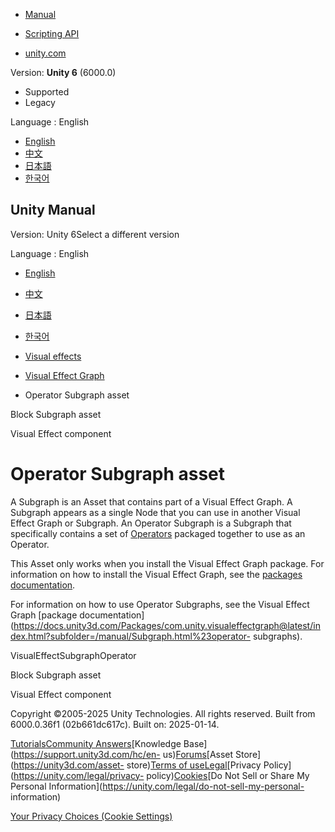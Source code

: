[](https://docs.unity3d.com)

  * [Manual](../Manual/index.html)
  * [Scripting API](../ScriptReference/index.html)

  * [unity.com](https://unity.com/)

Version: **Unity 6** (6000.0)

  * Supported
  * Legacy

Language : English

  * [English](/Manual/class-VisualEffectSubgraphOperator.html)
  * [中文](/cn/current/Manual/class-VisualEffectSubgraphOperator.html)
  * [日本語](/ja/current/Manual/class-VisualEffectSubgraphOperator.html)
  * [한국어](/kr/current/Manual/class-VisualEffectSubgraphOperator.html)

[](https://docs.unity3d.com)

## Unity Manual

Version: Unity 6Select a different version

Language : English

  * [English](/Manual/class-VisualEffectSubgraphOperator.html)
  * [中文](/cn/current/Manual/class-VisualEffectSubgraphOperator.html)
  * [日本語](/ja/current/Manual/class-VisualEffectSubgraphOperator.html)
  * [한국어](/kr/current/Manual/class-VisualEffectSubgraphOperator.html)

  * [Visual effects](visual-effects.html)
  * [Visual Effect Graph](VFXGraph.html)
  * Operator Subgraph asset

[](class-VisualEffectSubgraphBlock.html)

Block Subgraph asset

[](class-VisualEffect.html)

Visual Effect component

# Operator Subgraph asset

A Subgraph is an Asset that contains part of a Visual Effect Graph. A Subgraph
appears as a single Node that you can use in another Visual Effect Graph or
Subgraph. An Operator Subgraph is a Subgraph that specifically contains a set
of
[Operators](https://docs.unity3d.com/Packages/com.unity.visualeffectgraph@latest/index.html?subfolder=/manual/Operators.html)
packaged together to use as an Operator.

This Asset only works when you install the Visual Effect Graph package. For
information on how to install the Visual Effect Graph, see the [packages
documentation](upm-ui-install.html).

For information on how to use Operator Subgraphs, see the Visual Effect Graph
[package
documentation](https://docs.unity3d.com/Packages/com.unity.visualeffectgraph@latest/index.html?subfolder=/manual/Subgraph.html%23operator-
subgraphs).

VisualEffectSubgraphOperator

[](class-VisualEffectSubgraphBlock.html)

Block Subgraph asset

[](class-VisualEffect.html)

Visual Effect component

Copyright ©2005-2025 Unity Technologies. All rights reserved. Built from
6000.0.36f1 (02b661dc617c). Built on: 2025-01-14.

[Tutorials](https://learn.unity.com/)[Community
Answers](https://answers.unity3d.com)[Knowledge
Base](https://support.unity3d.com/hc/en-
us)[Forums](https://forum.unity3d.com)[Asset Store](https://unity3d.com/asset-
store)[Terms of
use](https://docs.unity3d.com/Manual/TermsOfUse.html)[Legal](https://unity.com/legal)[Privacy
Policy](https://unity.com/legal/privacy-
policy)[Cookies](https://unity.com/legal/cookie-policy)[Do Not Sell or Share
My Personal Information](https://unity.com/legal/do-not-sell-my-personal-
information)

[Your Privacy Choices (Cookie Settings)](javascript:void\(0\);)

